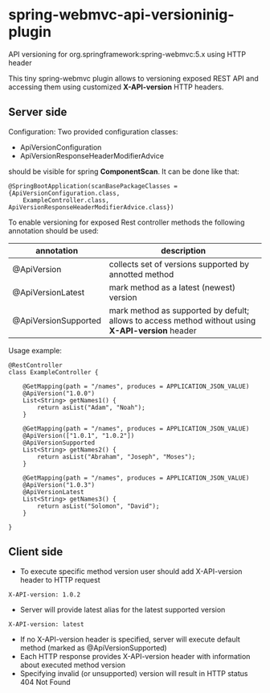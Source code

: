 spring-webmvc-api-versioninig-plugin
=============

API versioning for org.springframework:spring-webmvc:5.x using HTTP header

This tiny spring-webmvc plugin allows to versioning exposed REST API and accessing them using customized **X-API-version** HTTP headers.

Server side
-----------

Configuration:
Two provided configuration classes:
- ApiVersionConfiguration
- ApiVersionResponseHeaderModifierAdvice

should be visible for spring **ComponentScan**. It can be done like that:
```
@SpringBootApplication(scanBasePackageClasses = {ApiVersionConfiguration.class, 
    ExampleController.class, ApiVersionResponseHeaderModifierAdvice.class})
```

To enable versioning for exposed Rest controller methods the following annotation should be used:

annotation           | description
-------------------- | ------------------------------------------------------
@ApiVersion          | collects set of versions supported by annotted method
@ApiVersionLatest    | mark method as a latest (newest) version
@ApiVersionSupported | mark method as supported by defult; allows to access method without using **X-API-version** header

Usage example:
```
@RestController
class ExampleController {

    @GetMapping(path = "/names", produces = APPLICATION_JSON_VALUE)
    @ApiVersion("1.0.0")
    List<String> getNames1() {
        return asList("Adam", "Noah");
    }

    @GetMapping(path = "/names", produces = APPLICATION_JSON_VALUE)
    @ApiVersion(["1.0.1", "1.0.2"])
    @ApiVersionSupported
    List<String> getNames2() {
        return asList("Abraham", "Joseph", "Moses");
    }

    @GetMapping(path = "/names", produces = APPLICATION_JSON_VALUE)
    @ApiVersion("1.0.3")
    @ApiVersionLatest
    List<String> getNames3() {
        return asList("Solomon", "David");
    }

}
```

Client side
-----------

- To execute specific method version user should add X-API-version header to HTTP request
```
X-API-version: 1.0.2
```
- Server will provide latest alias for the latest supported version
```
X-API-version: latest
```
- If no X-API-version header is specified, server will execute default method (marked as @ApiVersionSupported)
- Each HTTP response provides X-API-version header with information about executed method version
- Specifying invalid (or unsupported) version will result in HTTP status 404 Not Found
